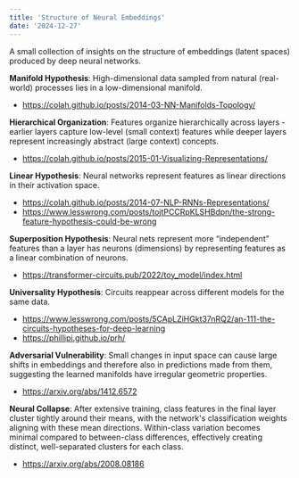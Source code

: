 ```yaml
---
title: 'Structure of Neural Embeddings'
date: '2024-12-27'
---
```

A small collection of insights on the structure of embeddings (latent spaces) produced by deep neural networks.

**Manifold Hypothesis**: High-dimensional data sampled from natural (real-world) processes lies in a low-dimensional manifold.

- <https://colah.github.io/posts/2014-03-NN-Manifolds-Topology/>

**Hierarchical Organization**: Features organize hierarchically across layers - earlier layers capture low-level (small context) features while deeper layers represent increasingly abstract (large context) concepts.

- <https://colah.github.io/posts/2015-01-Visualizing-Representations/>

**Linear Hypothesis**: Neural networks represent features as linear directions in their activation space.

- <https://colah.github.io/posts/2014-07-NLP-RNNs-Representations/>
- <https://www.lesswrong.com/posts/tojtPCCRpKLSHBdpn/the-strong-feature-hypothesis-could-be-wrong>

**Superposition Hypothesis**: Neural nets represent more “independent” features than a layer has neurons (dimensions) by representing features as a linear combination of neurons.

- <https://transformer-circuits.pub/2022/toy_model/index.html>

**Universality Hypothesis**: Circuits reappear across different models for the same data.

- <https://www.lesswrong.com/posts/5CApLZiHGkt37nRQ2/an-111-the-circuits-hypotheses-for-deep-learning>
- <https://phillipi.github.io/prh/>

**Adversarial Vulnerability**: Small changes in input space can cause large shifts in embeddings and therefore also in predictions made from them, suggesting the learned manifolds have irregular geometric properties.

- <https://arxiv.org/abs/1412.6572>

**Neural Collapse**: After extensive training, class features in the final layer cluster tightly around their means, with the network's classification weights aligning with these mean directions. Within-class variation becomes minimal compared to between-class differences, effectively creating distinct, well-separated clusters for each class.

- <https://arxiv.org/abs/2008.08186>
